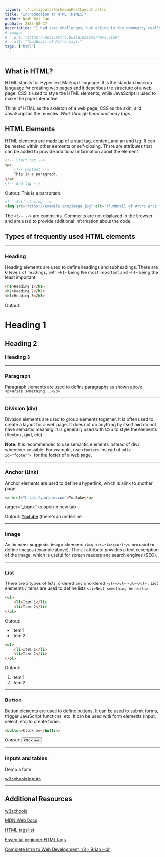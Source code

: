 ```yaml
---
layout: ../../layouts/MarkdownPostLayout.astro
title: "Introduction to HTML (HTML5)"
author: Neoh Wei Jun
pubDate: 2023-08-27
description: "I had some challenges, but asking in the community really helped!"
# image:
#   url: "https://docs.astro.build/assets/rays.webp"
#   alt: "Thumbnail of Astro rays."
tags: ["html"]
---
```


---

## What is HTML?

HTML stands for HyperText Markup Language. It is the standard markup language for creating web pages and it describes the structure of a web page.
CSS is used to style the HTML elements, while JavaScript is used to make the page interactive.

Think of HTML as the skeleton of a web page, CSS as the skin, and JavaScript as the muscles. _Walk through head and body tags_

## HTML Elements

HTML elements are made up of a start tag, content, and an end tag. It can be nested within other elements or self-closing. There are attributes that can be added to provide additional information about the element.

```html
<!-- Start tag -->
<p>
	<!-- Content -->
	This is a paragraph.
</p>
<!-- End tag -->
```

Output: This is a paragraph.

```html
<!-- Self-closing -->
<img src="https://example.com/image.jpg" alt="Thumbnail of Astro arcs." />
```

The `<!-- -->` are comments. Comments are not displayed in the browser and are used to provide additional information about the code.

## Types of frequently used HTML elements

---

### Heading

Heading elements are used to define headings and subheadings. There are 6 levels of headings, with `<h1>` being the most important and `<h6>` being the least important.

```html
<h1>Heading 1</h1>
<h2>Heading 2</h2>
<h3>Heading 3</h3>
```

Output:

# Heading 1

## Heading 2

### Heading 3

---

### Paragraph

Paragraph elements are used to define paragraphs as shown above. `<p>Write something...</p>`

---

### Division (div)

Division elements are used to group elements together. It is often used to create a layout for a web page. It does not do anything by itself and do not have semantic meaning. It is generally used with CSS to style the elements (flexbox, grid, etc).

**Note:** It is recommended to use semantic elements instead of divs whenever possible. For example, use `<footer>` instead of `<div id="footer">`. for the footer of a web page.

---

### Anchor (Link)

Anchor elements are used to define a hyperlink, which is alink to another page.

```html
<a href="https:/youtube.com">Youtube</a>
```

target="\_blank" to open in new tab

Output: [Youtube](https:/youtube.com) (there's an underline)

---

### Image

As its name suggests, image elements `<img src="imageUrl"/>` are used to define images (example above). The alt attribute provides a text description of the image, which is useful for screen readers and search engines (SEO).

---

### List

There are 2 types of lists: ordered and unordered `<ol></ol>` `<ul></ul>` . List elements / items are used to define lists `<li>Nest something here</li>`.

```html
<ul>
	<li>Item 1</li>
	<li>Item 2</li>
</ul>
```

Output:

- Item 1
- Item 2

```html
<ol>
	<li>Item 1</li>
	<li>Item 2</li>
</ol>
```

Output:

1. Item 1
2. Item 2

---

### Button

Button elements are used to define buttons. It can be used to submit forms, trigger JavaScript functions, etc. It can be used with form elements (input, select, etc) to create forms.

```html
<button>Click me</button>
```

Output: <button>Click me</button>

---

### Inputs and tables

Demo a form

[w3schools inputs](https://www.w3schools.com/html/html_form_input_types.asp)

---

## Additional Resources

[w3schools](https://www.w3schools.com/html/default.asp)

[MDN Web Docs](https://developer.mozilla.org/en-US/docs/Web/HTML/Element)

[HTML tags list](https://www.tutorialrepublic.com/html-reference/html5-tags.php)

[Essential beginner HTML tags](https://www.youtube.com/watch?v=K_EVuLegRZ0)

[Complete Intro to Web Development, v3 - Brian Holt](https://btholt.github.io/complete-intro-to-web-dev-v3/)

